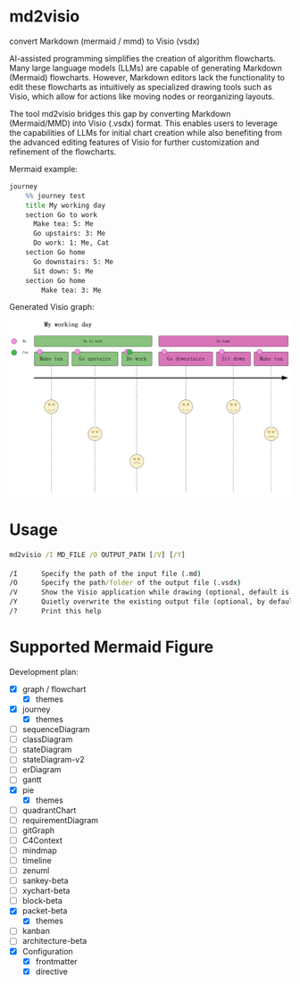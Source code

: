 # md2visio
 convert Markdown (mermaid / mmd) to Visio (vsdx)

AI-assisted programming simplifies the creation of algorithm flowcharts. Many large language models (LLMs) are capable of generating Markdown (Mermaid) flowcharts. However, Markdown editors lack the functionality to edit these flowcharts as intuitively as specialized drawing tools such as Visio, which allow for actions like moving nodes or reorganizing layouts.

The tool md2visio bridges this gap by converting Markdown (Mermaid/MMD) into Visio (.vsdx) format. This enables users to leverage the capabilities of LLMs for initial chart creation while also benefiting from the advanced editing features of Visio for further customization and refinement of the flowcharts.

Mermaid example:

```bat
journey
    %% journey test
    title My working day
    section Go to work
      Make tea: 5: Me
      Go upstairs: 3: Me
      Do work: 1: Me, Cat
    section Go home
      Go downstairs: 5: Me
      Sit down: 5: Me
    section Go home
    	Make tea: 3: Me
```

Generated Visio graph:

<img src="https://github.com/Megre/md2visio/blob/main/example.png" alt="journey.vssx" style="zoom: 50%;" />



# Usage

```bat
md2visio /I MD_FILE /O OUTPUT_PATH [/V] [/Y]

/I      Specify the path of the input file (.md)
/O      Specify the path/folder of the output file (.vsdx)
/V      Show the Visio application while drawing (optional, default is invisible)
/Y      Quietly overwrite the existing output file (optional, by default requires user confirmation)
/?      Print this help
```



# Supported Mermaid Figure

Development plan:

- [x] graph / flowchart
  - [x] themes
- [x] journey
  - [x] themes
- [ ] sequenceDiagram
- [ ] classDiagram
- [ ] stateDiagram
- [ ] stateDiagram-v2
- [ ] erDiagram
- [ ] gantt
- [x] pie
  - [x] themes
- [ ] quadrantChart
- [ ] requirementDiagram
- [ ] gitGraph
- [ ] C4Context
- [ ] mindmap
- [ ] timeline
- [ ] zenuml
- [ ] sankey-beta
- [ ] xychart-beta
- [ ] block-beta
- [x] packet-beta
  - [x] themes
- [ ] kanban
- [ ] architecture-beta
- [x] Configuration
  - [x] frontmatter
  - [x] directive
